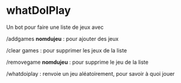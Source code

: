﻿# whatDoIPlay

Un bot pour faire une liste de jeux avec 

/addgames **nomdujeu** : pour ajouter des jeux

/clear games : pour supprimer les jeux de la liste

/removegame **nomdujeu** : pour supprime le jeu de la liste

/whatdoiplay : renvoie un jeu aléatoirement, pour savoir à quoi jouer
